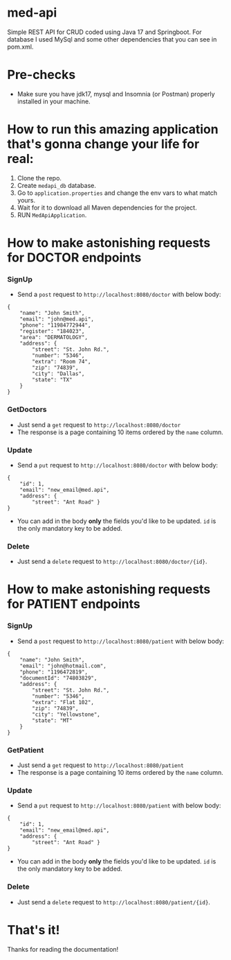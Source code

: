 # med-api
Simple REST API for CRUD coded using Java 17 and Springboot. For database I used MySql and some other dependencies that you can see in pom.xml.

# Pre-checks
* Make sure you have jdk17, mysql and Insomnia (or Postman) properly installed in your machine. 

# How to run this amazing application that's gonna change your life for real:

1) Clone the repo.
2) Create `medapi_db` database.
3) Go to `application.properties` and change the env vars to what match yours.
4) Wait for it to download all Maven dependencies for the project.
5) RUN `MedApiApplication`. 

# How to make astonishing requests for DOCTOR endpoints

### SignUp
* Send a `post` request to `http://localhost:8080/doctor` with below body:
```
{
	"name": "John Smith",
	"email": "john@med.api",
	"phone": "11984772944",
	"register": "184023",
	"area": "DERMATOLOGY",
	"address": {
		"street": "St. John Rd.",
		"number": "5346",
		"extra": "Room 74",
		"zip": "74839",
		"city": "Dallas",
		"state": "TX"
	}
}
```

### GetDoctors
* Just send a `get` request to `http://localhost:8080/doctor`
* The response is a page containing 10 items ordered by the `name` column. 

### Update
* Send a `put` request to `http://localhost:8080/doctor` with below body:
```
{
	"id": 1,
	"email": "new_email@med.api",
	"address": { 
		"street": "Ant Road" }
}
```
* You can add in the body **only** the fields you'd like to be updated. `id` is the only mandatory key to be added.

### Delete
* Just send a `delete` request to `http://localhost:8080/doctor/{id}`.

# How to make astonishing requests for PATIENT endpoints

### SignUp
* Send a `post` request to `http://localhost:8080/patient` with below body:
```
{
	"name": "John Smith",
	"email": "john@hotmail.com",
	"phone": "1196472819",
	"documentId": "74803829",
	"address": {
		"street": "St. John Rd.",
		"number": "5346",
		"extra": "Flat 102",
		"zip": "74839",
		"city": "Yellowstone",
		"state": "MT"
	}
}
```

### GetPatient
* Just send a `get` request to `http://localhost:8080/patient`
* The response is a page containing 10 items ordered by the `name` column.

### Update
* Send a `put` request to `http://localhost:8080/patient` with below body:
```
{
	"id": 1,
	"email": "new_email@med.api",
	"address": { 
		"street": "Ant Road" }
}
```
* You can add in the body **only** the fields you'd like to be updated. `id` is the only mandatory key to be added.

### Delete
* Just send a `delete` request to `http://localhost:8080/patient/{id}`.

# That's it!
Thanks for reading the documentation! 
